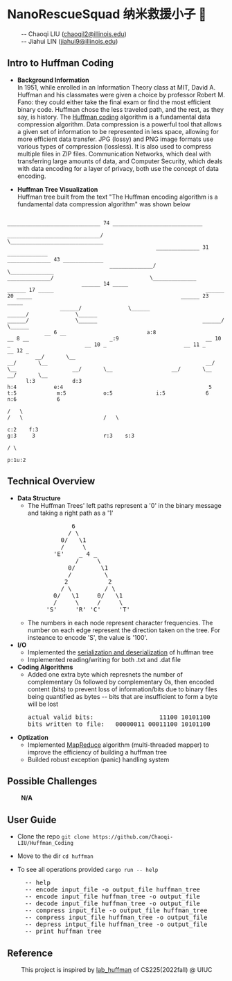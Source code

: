 # NanoRescueSquad 纳米救援小子 🚁
&emsp;&emsp; -- Chaoqi LIU (chaoqil2@illinois.edu) \
&emsp;&emsp; -- Jiahui LIN (jiahui9@illinois.edu)

## Intro to Huffman Coding

* __Background Information__ \
In 1951, while enrolled in an Information Theory class at MIT, David A. Huffman and his classmates were given a choice by professor Robert M. Fano: they could either take the final exam or find the most efficient binary code. Huffman chose the less traveled path, and the rest, as they say, is history. The [Huffman coding](https://en.wikipedia.org/wiki/Huffman_coding) algorithm is a fundamental data compression algorithm. Data compression is a powerful tool that allows a given set of information to be represented in less space, allowing for more efficient data transfer. JPG (lossy) and PNG image formats use various types of compression (lossless). It is also used to compress multiple files in ZIP files. Communication Networks, which deal with transferring large amounts of data, and Computer Security, which deals with data encoding for a layer of privacy, both use the concept of data encoding.


* __Huffman Tree Visualization__ \
Huffman tree built from the text "The Huffman encoding algorithm is a fundamental data compression algorithm" was shown below
```
                                                                                                ______________________________ 74 _____________________________                                                                                                  
                                                                 ______________________________/                                                               \______________________________                                                                   
                                                ______________ 31 _____________                                                                                                ______________ 43 _____________                                                   
                                 ______________/                               \______________                                                                  ______________/                               \______________                                    
                        ______ 14 _____                                                ______ 17 _____                                                 ______ 20 _____                                                ______ 23 _____                            
                 ______/               \______                                  ______/               \______                                   ______/               \______                                  ______/               \______                     
            __ 6 __                          a:8                           __ 8 __                          _:9                            __ 10 _                        __ 10 _                         __ 11 _                        __ 12 _                 
         __/       \__                                                  __/       \__                                                   __/       \__                  __/       \__                   __/       \__                  __/       \__              
      l:3            d:3                                             h:4            e:4                                               5             t:5             m:5            o:5              i:5             6              n:6             6             
                                                                                                                                    /   \                                                                         /   \                          /   \           
                                                                                                                                 c:2    f:3                                                                    g:3     3                      r:3    s:3         
                                                                                                                                                                                                                      / \                                        
                                                                                                                                                                                                                    p:1u:2                                       

```

## Technical Overview
* __Data Structure__
  * The Huffman Trees' left paths represent a '0' in the binary message and taking a right path as a '1'
    <pre>
                6 
               / \
             0/   \1
             /     \ 
           'E'    _ 4 _
                 /     \
               0/       \1
               /         \ 
              2           2
             / \         / \
           0/   \1     0/   \1
           /     \     /     \
         'S'     'R' 'C'     'T'
    </pre>
  * The numbers in each node represent character frequencies. The number on each edge represent the direction taken on the tree. For insteance to encode 'S', the value is '100'.
* __I/O__
  * Implemented the [serialization and deserialization](https://en.wikipedia.org/wiki/Serialization) of huffman tree
  * Implemented reading/writing for both .txt and .dat file
* __Coding Algorithms__
  * Added one extra byte which represnets the number of complementary 0s followed by complementary 0s, then encoded content (bits) to prevent loss of information/bits due to binary files being quantified as bytes -- bits that are insufficient to form a byte will be lost
    <pre>
    actual valid bits:                  11100 10101100
    bits written to file:   00000011 00011100 10101100
    </pre>
* __Optization__
  * Implemented [MapReduce](https://en.wikipedia.org/wiki/MapReduce) algorithm (multi-threaded mapper) to improve the efficiency of building a huffman tree
  * Builded robust exception (panic) handling system

## Possible Challenges
&emsp;&emsp; __N/A__

## User Guide

* Clone the repo ```git clone https://github.com/Chaoqi-LIU/Huffman_Coding```
* Move to the dir ```cd huffman```
* To see all operations provided ```cargo run -- help```

  <pre>
    -- help                                                 print this help message
    -- encode input_file -o output_file huffman_tree        encode the content in 'input_file'[.txt], write encoded content to 'output_file'[.dat], and save the huffman tree to 'huffman_tree'[.crab]
    -- encode input_file huffman_tree -o output_file        encode the content in 'input_file'[.txt] with 'huffman_tree'[.crab] provided, write encoded content to 'output_file'[.dat]
    -- decode input_file huffman_tree -o output_file        decode the content in 'input_file'[.txt] with 'huffman_tree'[.crab] provided, write decoded content to 'output_file'[.txt]
    -- compress input_file -o output_file huffman_tree      compress the image in 'input_file'[.ppm], write compressed image to 'output_file'[.dat] and save the huffman tree to 'huffman_tree'[.crab]
    -- compress input_file huffman_tree -o output_file      compress the image in 'input_file'[.ppm] with 'huffman_tree'[.crab] provided, write compressed image to 'output_file'[.dat]
    -- depress intput_file huffman_tree -o output_file      depress the image in 'input_file'[.dat] with 'huffman_tree'[.crab] provided, write depressed image to 'output_file'[.ppm]
    -- print huffman_tree                                   print the 'huffman_tree'[.crab]
  </pre>

## Reference
&emsp;&emsp; This project is inspired by [lab_huffman](https://courses.engr.illinois.edu/cs225/fa2022/labs/huffman/) of CS225(2022fall) @ UIUC
